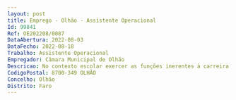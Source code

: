 ```yaml
--- 
layout: post
title: Emprego - Olhão - Assistente Operacional
Id: 99841
Ref: OE202208/0087
DataAbertura: 2022-08-03
DataFecho: 2022-08-18
Trabalho: Assistente Operacional
Empregador: Câmara Municipal de Olhão
Descricao: No contexto escolar exercer as funções inerentes à carreira e categoria de Assistente Operacional na área funcional, às quais corresponde o grau 1 de complexidade funcional na categoria de assistente operacional traduzidas no exercício das funções referidas no anexo à Lei Geral do Trabalho em Funções Públicas (LTFP), aprovada pela lei nº 35 2014, de 20 de junho, na redação atual) e em concreto o exercício de funções  nos agrupamentos de escolas da rede escolar pública de Olhão. O exercício destas funções implica, entre outras   A limpeza e higienização dos recintos escolares a que esteja afeto(a)   A prestação de apoio específico a crianças e jovens portadores de deficiência, o acompanhamento das crianças portadoras de deficiência nas atividades educativas e ou lúdicas, proporcionando ambiente adequado e controlando essas atividades, bem como vigiar estas crianças durante a sua permanência na escola, nos momentos das refeições e em deslocações no âmbito da atividade letiva.
CodigoPostal: 8700-349 OLHÃO
Concelho: Olhão
Distrito: Faro
--- 
```

